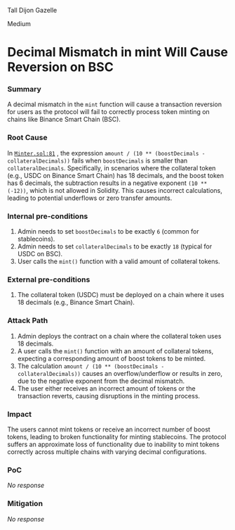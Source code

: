 Tall Dijon Gazelle

Medium

# Decimal Mismatch in mint Will Cause Reversion on BSC

### Summary

A decimal mismatch in the `mint` function will cause a transaction reversion for users as the protocol will fail to correctly process token minting on chains like Binance Smart Chain (BSC).

### Root Cause

In [`Minter.sol:81`](https://github.com/sherlock-audit/2024-10-axion/blob/main/liquidity-amo/contracts/Minter.sol#L81) , the expression `amount / (10 ** (boostDecimals - collateralDecimals))` fails when `boostDecimals` is smaller than `collateralDecimals`. Specifically, in scenarios where the collateral token (e.g., USDC on Binance Smart Chain) has 18 decimals, and the boost token has 6 decimals, the subtraction results in a negative exponent `(10 ** (-12))`, which is not allowed in Solidity. This causes incorrect calculations, leading to potential underflows or zero transfer amounts.

### Internal pre-conditions

1. Admin needs to set `boostDecimals` to be exactly `6` (common for stablecoins).
2. Admin needs to set `collateralDecimals` to be exactly `18` (typical for USDC on BSC).
3. User calls the `mint()` function with a valid amount of collateral tokens.


### External pre-conditions

1. The collateral token (USDC) must be deployed on a chain where it uses 18 decimals (e.g., Binance Smart Chain).

### Attack Path

1. Admin deploys the contract on a chain where the collateral token uses 18 decimals.
2. A user calls the `mint()` function with an amount of collateral tokens, expecting a corresponding amount of boost tokens to be minted.
3. The calculation `amount / (10 ** (boostDecimals - collateralDecimals))` causes an overflow/underflow or results in zero, due to the negative exponent from the decimal mismatch.
4. The user either receives an incorrect amount of tokens or the transaction reverts, causing disruptions in the minting process.


### Impact

The users cannot mint tokens or receive an incorrect number of boost tokens, leading to broken functionality for minting stablecoins.
The protocol suffers an approximate loss of functionality due to inability to mint tokens correctly across multiple chains with varying decimal configurations.

### PoC

_No response_

### Mitigation

_No response_